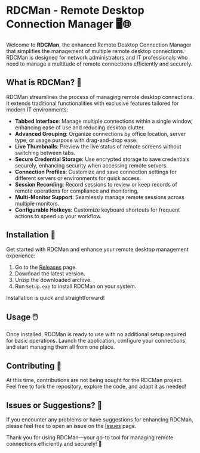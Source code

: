 # RDCMan - Remote Desktop Connection Manager 🖥️🌐

Welcome to **RDCMan**, the enhanced Remote Desktop Connection Manager that simplifies the management of multiple remote desktop connections. RDCMan is designed for network administrators and IT professionals who need to manage a multitude of remote connections efficiently and securely.

## What is RDCMan? 🌟

RDCMan streamlines the process of managing remote desktop connections. It extends traditional functionalities with exclusive features tailored for modern IT environments:

- **Tabbed Interface**: Manage multiple connections within a single window, enhancing ease of use and reducing desktop clutter.
- **Advanced Grouping**: Organize connections by office location, server type, or usage purpose with drag-and-drop ease.
- **Live Thumbnails**: Preview the live status of remote screens without switching between tabs.
- **Secure Credential Storage**: Use encrypted storage to save credentials securely, enhancing security when accessing remote servers.
- **Connection Profiles**: Customize and save connection settings for different servers or environments for quick access.
- **Session Recording**: Record sessions to review or keep records of remote operations for compliance and monitoring.
- **Multi-Monitor Support**: Seamlessly manage remote sessions across multiple monitors.
- **Configurable Hotkeys**: Customize keyboard shortcuts for frequent actions to speed up your workflow.

## Installation 🔽

Get started with RDCMan and enhance your remote desktop management experience:

1. Go to the [Releases](../../releases) page.
2. Download the latest version.
3. Unzip the downloaded archive.
4. Run `Setup.exe` to install RDCMan on your system.

Installation is quick and straightforward!

## Usage 🖱️

Once installed, RDCMan is ready to use with no additional setup required for basic operations. Launch the application, configure your connections, and start managing them all from one place.

## Contributing 🛑

At this time, contributions are not being sought for the RDCMan project. Feel free to fork the repository, explore the code, and adapt it as needed!

## Issues or Suggestions? 📢

If you encounter any problems or have suggestions for enhancing RDCMan, please feel free to open an issue on the [Issues](../../issues) page.

Thank you for using RDCMan—your go-to tool for managing remote connections efficiently and securely! 🚀
